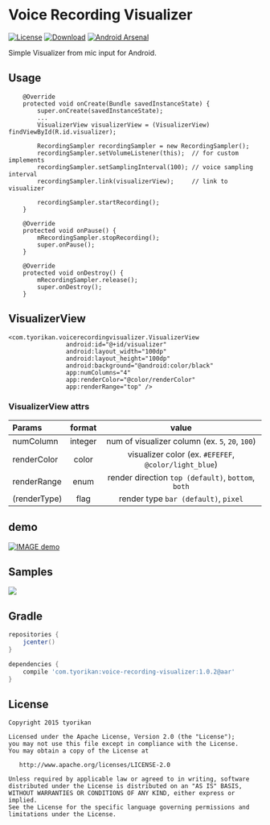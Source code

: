 
# Voice Recording Visualizer

[![License](https://img.shields.io/badge/license-Apache%202-blue.svg)](https://www.apache.org/licenses/LICENSE-2.0)
[![Download](https://api.bintray.com/packages/tyorikan/maven/voice-recording-visualizer/images/download.svg)](https://bintray.com/tyorikan/maven/voice-recording-visualizer/_latestVersion)
[![Android Arsenal](https://img.shields.io/badge/Android%20Arsenal-Voice%20Recording%20Visualizer-brightgreen.svg?style=flat)](http://android-arsenal.com/details/1/1984)

Simple Visualizer from mic input for Android.

## Usage
```
    @Override 
    protected void onCreate(Bundle savedInstanceState) {
        super.onCreate(savedInstanceState);
        ...
        VisualizerView visualizerView = (VisualizerView) findViewById(R.id.visualizer);

        RecordingSampler recordingSampler = new RecordingSampler();
        recordingSampler.setVolumeListener(this);  // for custom implements
        recordingSampler.setSamplingInterval(100); // voice sampling interval
        recordingSampler.link(visualizerView);     // link to visualizer

        recordingSampler.startRecording();
    }
    
    @Override
    protected void onPause() {
        mRecordingSampler.stopRecording();
        super.onPause();
    }
    
    @Override 
    protected void onDestroy() { 
        mRecordingSampler.release();
        super.onDestroy(); 
    } 
```

## VisualizerView
```
<com.tyorikan.voicerecordingvisualizer.VisualizerView
                android:id="@+id/visualizer"
                android:layout_width="100dp"
                android:layout_height="100dp"
                android:background="@android:color/black"
                app:numColumns="4"
                app:renderColor="@color/renderColor"
                app:renderRange="top" />
```

### VisualizerView attrs
| Params        | format | value |
|:--------------|:------------:|:------------:|
| numColumn     | integer | num of visualizer column (ex. `5`, `20`, `100`) |
| renderColor   | color |  visualizer color (ex. `#EFEFEF`, `@color/light_blue`) |
| renderRange   | enum | render direction `top (default)`, `bottom`, `both` |
| (renderType)  | flag | render type `bar (default)`, `pixel` |

## demo
[![IMAGE demo](http://img.youtube.com/vi/fJTl1bgQ3j4/0.jpg)](http://www.youtube.com/watch?v=fJTl1bgQ3j4)

## Samples
<a href="https://play.google.com/store/apps/details?id=com.tyorikan.voicerecordingvisualizer.sample"><img src="http://www.android.com/images/brand/get_it_on_play_logo_large.png"/></a>

## Gradle
```groovy
repositories {
    jcenter()
}

dependencies {
    compile 'com.tyorikan:voice-recording-visualizer:1.0.2@aar'
}
```

## License
    Copyright 2015 tyorikan

    Licensed under the Apache License, Version 2.0 (the "License");
    you may not use this file except in compliance with the License.
    You may obtain a copy of the License at

       http://www.apache.org/licenses/LICENSE-2.0

    Unless required by applicable law or agreed to in writing, software
    distributed under the License is distributed on an "AS IS" BASIS,
    WITHOUT WARRANTIES OR CONDITIONS OF ANY KIND, either express or implied.
    See the License for the specific language governing permissions and
    limitations under the License.
